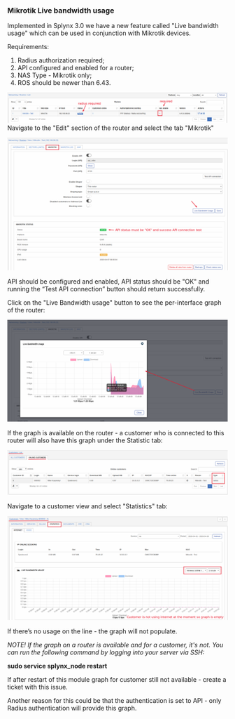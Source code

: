 ### Mikrotik Live bandwidth usage

Implemented in Splynx 3.0 we have a new feature called "Live bandwidth usage" which can be used in conjunction with Mikrotik devices.

Requirements:
1. Radius authorization required;
2. API configured and enabled for a router;
3. NAS Type - Mikrotik only;
4. ROS should be newer than 6.43.


![Routers](routers_list.png)
Navigate to the "Edit" section of the router and select the tab "Mikrotik"

![Mikrotik tab](mikrotik_tab.png)

API should be configured and enabled, API status should be "OK" and running the “Test API connection” button should return successfully.

Click on the "Live Bandwidth usage" button to see the per-interface graph of the router:

![Router live graph](router_graph.png)

If the graph is available on the router - a customer who is connected to this router will also have this graph under the Statistic tab:

![Online customers](customers_online.png)

Navigate to a customer view and select "Statistics" tab:

![Customer graph](graph_customer.png)

If there’s no usage on the line - the graph will not populate.

*NOTE! If the graph on a router is available and for a customer, it's not. You can run the following command by logging into your server via SSH:*

**sudo service splynx_node restart**

If after restart of this module graph for customer still not available - create a ticket with this issue.

Another reason for this could be that the authentication is set to API - only Radius authentication will provide this graph.
